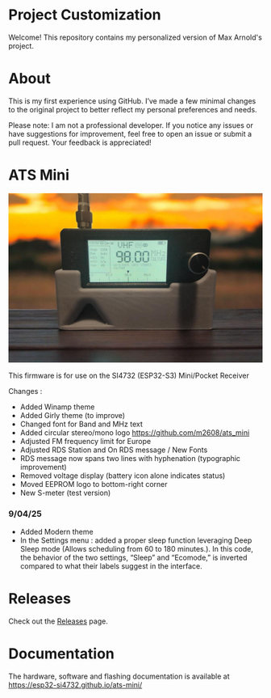 # Project Customization

Welcome! This repository contains my personalized version of Max Arnold's project.

# About

This is my first experience using GitHub. I’ve made a few minimal changes to the original project to better reflect my personal preferences and needs.

Please note: I am not a professional developer. If you notice any issues or have suggestions for improvement, feel free to open an issue or submit a pull request. Your feedback is appreciated!

# ATS Mini

![](https://github.com/Sebastsch/ats-mini-spirogyra/blob/main/docs/source/_static/Mini%20radio%20New%20S-meter%20(test%20version).jpg)

This firmware is for use on the SI4732 (ESP32-S3) Mini/Pocket Receiver

Changes :

* Added Winamp theme
* Added Girly theme (to improve)
* Changed font for Band and MHz text 
* Added circular stereo/mono logo https://github.com/m2608/ats_mini
* Adjusted FM frequency limit for Europe
* Adjusted RDS Station and On RDS message / New Fonts
* RDS message now spans two lines with hyphenation (typographic improvement)
* Removed voltage display (battery icon alone indicates status)
* Moved EEPROM logo to bottom-right corner
* New S-meter (test version)

### 9/04/25
* Added Modern theme
* In the Settings menu : added a proper sleep function leveraging Deep Sleep mode (Allows scheduling from 60 to 180 minutes.). In this code, the behavior of the two settings, “Sleep” and “Ecomode,” is inverted compared to what their labels suggest in the interface.



# Releases

Check out the [Releases](https://github.com/Sebastsch/ats-mini-spirogyra/releases/tag/V1.08.01) page.

# Documentation

The hardware, software and flashing documentation is available at <https://esp32-si4732.github.io/ats-mini/>
